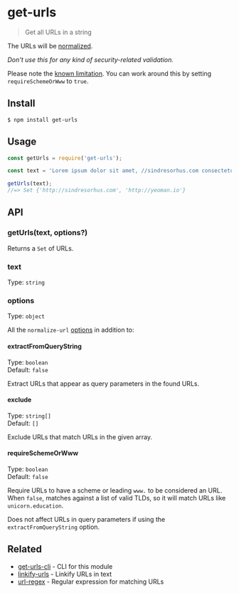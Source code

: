 # get-urls

> Get all URLs in a string

The URLs will be [normalized](https://github.com/sindresorhus/normalize-url).

*Don't use this for any kind of security-related validation.*

Please note the [known limitation](https://github.com/niftylettuce/url-regex-safe#limitations). You can work around this by setting `requireSchemeOrWww` to `true`.

## Install

```
$ npm install get-urls
```

## Usage

```js
const getUrls = require('get-urls');

const text = 'Lorem ipsum dolor sit amet, //sindresorhus.com consectetuer adipiscing http://yeoman.io elit.';

getUrls(text);
//=> Set {'http://sindresorhus.com', 'http://yeoman.io'}
```

## API

### getUrls(text, options?)

Returns a `Set` of URLs.

### text

Type: `string`

### options

Type: `object`

All the `normalize-url` [options](https://github.com/sindresorhus/normalize-url#options) in addition to:

#### extractFromQueryString

Type: `boolean`\
Default: `false`

Extract URLs that appear as query parameters in the found URLs.

#### exclude

Type: `string[]`\
Default: `[]`

Exclude URLs that match URLs in the given array.

#### requireSchemeOrWww

Type: `boolean`\
Default: `false`

Require URLs to have a scheme or leading `www.` to be considered an URL. When `false`, matches against a list of valid TLDs, so it will match URLs like `unicorn.education`.

Does not affect URLs in query parameters if using the `extractFromQueryString` option.

## Related

- [get-urls-cli](https://github.com/sindresorhus/get-urls-cli) - CLI for this module
- [linkify-urls](https://github.com/sindresorhus/linkify-urls) - Linkify URLs in text
- [url-regex](https://github.com/kevva/url-regex) - Regular expression for matching URLs
